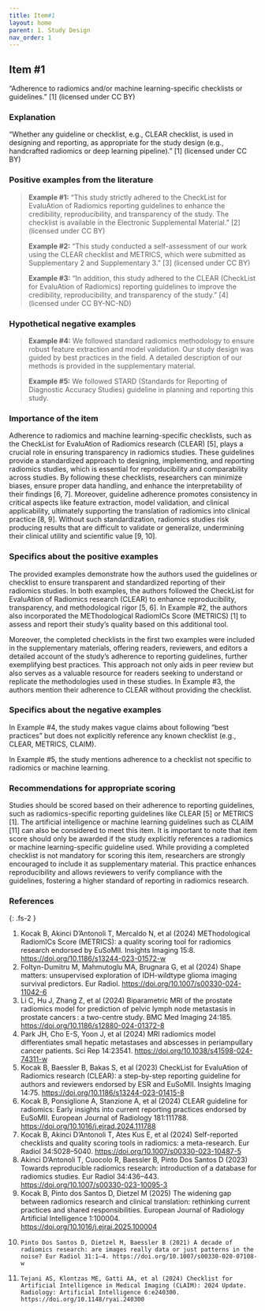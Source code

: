 ```yaml
---
title: Item#1
layout: home
parent: 1. Study Design
nav_order: 1
---
```

## Item #1
“Adherence to radiomics and/or machine learning-specific checklists or guidelines.” [1]  (licensed under CC BY)

### Explanation
“Whether any guideline or checklist, e.g., CLEAR checklist, is used in designing and reporting, as appropriate for the study design (e.g., handcrafted radiomics or deep learning pipeline).” [1]  (licensed under CC BY)

### Positive examples from the literature
> **Example #1:** “This study strictly adhered to the CheckList for EvaluAtion of Radiomics reporting guidelines to enhance the credibility, reproducibility, and transparency of the study. The checklist is available in the Electronic Supplemental Material.” [2] (licensed under CC BY)
>
> **Example #2:** “This study conducted a self-assessment of our work using the CLEAR checklist and METRICS, which were submitted as Supplementary 2 and Supplementary 3.” [3] (licensed under CC BY)
>
> **Example #3:** “In addition, this study adhered to the CLEAR (CheckList for EvaluAtion of Radiomics) reporting guidelines to improve the credibility, reproducibility, and transparency of the study.” [4] (licensed under CC BY-NC-ND)

### Hypothetical negative examples
> **Example #4:**  We followed standard radiomics methodology to ensure robust feature extraction and model validation. Our study design was guided by best practices in the field. A detailed description of our methods is provided in the supplementary material.
>
> **Example #5:** We followed STARD (Standards for Reporting of Diagnostic Accuracy Studies) guideline in planning and reporting this study.

### Importance of the item
Adherence to radiomics and machine learning-specific checklists, such as the CheckList for EvaluAtion of Radiomics research (CLEAR) [5], plays a crucial role in ensuring transparency in radiomics studies. These guidelines provide a standardized approach to designing, implementing, and reporting radiomics studies, which is essential for reproducibility and comparability across studies. By following these checklists, researchers can minimize biases, ensure proper data handling, and enhance the interpretability of their findings [6, 7]. Moreover, guideline adherence promotes consistency in critical aspects like feature extraction, model validation, and clinical applicability, ultimately supporting the translation of radiomics into clinical practice [8, 9]. Without such standardization, radiomics studies risk producing results that are difficult to validate or generalize, undermining their clinical utility and scientific value [9, 10].

### Specifics about the positive examples
The provided examples demonstrate how the authors used the guidelines or checklist to ensure transparent and standardized reporting of their radiomics studies. In both examples, the authors followed the CheckList for EvaluAtion of Radiomics research (CLEAR)  to enhance reproducibility, transparency, and methodological rigor [5, 6]. 
In Example #2, the authors also incorporated the METhodological RadiomICs Score (METRICS) [1] to assess and report their study’s quality based on this additional tool.  

Moreover, the completed checklists in the first two examples were included in the supplementary materials, offering readers, reviewers, and editors a detailed account of the study’s adherence to reporting guidelines, further exemplifying best practices. This approach not only aids in peer review but also serves as a valuable resource for readers seeking to understand or replicate the methodologies used in these studies.
In Example #3, the authors mention their adherence to CLEAR without providing the checklist.

### Specifics about the negative examples
In Example #4, the study makes vague claims about following “best practices” but does not explicitly reference any known checklist (e.g., CLEAR, METRICS, CLAIM).  

In Example #5, the study mentions adherence to a checklist not specific to radiomics or machine learning.

### Recommendations for appropriate scoring
Studies should be scored based on their adherence to reporting guidelines, such as radiomics-specific reporting guidelines like CLEAR [5]  or METRICS [1]. The artificial intelligence or machine learning guidelines such as CLAIM [11] can also be considered to meet this item. It is important to note that item score should only be awarded if the study explicitly references a radiomics or machine learning-specific guideline used.
While providing a completed checklist is not mandatory for scoring this item, researchers are strongly encouraged to include it as supplementary material. This practice enhances reproducibility and allows reviewers to verify compliance with the guidelines, fostering a higher standard of reporting in radiomics research.

### References

{: .fs-2 }

1. 	Kocak B, Akinci D’Antonoli T, Mercaldo N, et al (2024) METhodological RadiomICs Score (METRICS): a quality scoring tool for radiomics research endorsed by EuSoMII. Insights Imaging 15:8. https://doi.org/10.1186/s13244-023-01572-w
2. 	Foltyn-Dumitru M, Mahmutoglu MA, Brugnara G, et al (2024) Shape matters: unsupervised exploration of IDH-wildtype glioma imaging survival predictors. Eur Radiol. https://doi.org/10.1007/s00330-024-11042-6
3. 	Li C, Hu J, Zhang Z, et al (2024) Biparametric MRI of the prostate radiomics model for prediction of pelvic lymph node metastasis in prostate cancers : a two-centre study. BMC Med Imaging 24:185. https://doi.org/10.1186/s12880-024-01372-8
4. 	Park JH, Cho E-S, Yoon J, et al (2024) MRI radiomics model differentiates small hepatic metastases and abscesses in periampullary cancer patients. Sci Rep 14:23541. https://doi.org/10.1038/s41598-024-74311-w
5. 	Kocak B, Baessler B, Bakas S, et al (2023) CheckList for EvaluAtion of Radiomics research (CLEAR): a step-by-step reporting guideline for authors and reviewers endorsed by ESR and EuSoMII. Insights Imaging 14:75. https://doi.org/10.1186/s13244-023-01415-8
6. 	Kocak B, Ponsiglione A, Stanzione A, et al (2024) CLEAR guideline for radiomics: Early insights into current reporting practices endorsed by EuSoMII. European Journal of Radiology 181:111788. https://doi.org/10.1016/j.ejrad.2024.111788
7. 	Kocak B, Akinci D’Antonoli T, Ates Kus E, et al (2024) Self-reported checklists and quality scoring tools in radiomics: a meta-research. Eur Radiol 34:5028–5040. https://doi.org/10.1007/s00330-023-10487-5
8. 	Akinci D’Antonoli T, Cuocolo R, Baessler B, Pinto Dos Santos D (2023) Towards reproducible radiomics research: introduction of a database for radiomics studies. Eur Radiol 34:436–443. https://doi.org/10.1007/s00330-023-10095-3
9. 	Kocak B, Pinto dos Santos D, Dietzel M (2025) The widening gap between radiomics research and clinical translation: rethinking current practices and shared responsibilities. European Journal of Radiology Artificial Intelligence 1:100004. https://doi.org/10.1016/j.ejrai.2025.100004
10. 	Pinto Dos Santos D, Dietzel M, Baessler B (2021) A decade of radiomics research: are images really data or just patterns in the noise? Eur Radiol 31:1–4. https://doi.org/10.1007/s00330-020-07108-w
11. 	Tejani AS, Klontzas ME, Gatti AA, et al (2024) Checklist for Artificial Intelligence in Medical Imaging (CLAIM): 2024 Update. Radiology: Artificial Intelligence 6:e240300. https://doi.org/10.1148/ryai.240300

